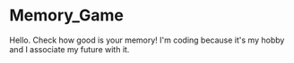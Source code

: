 # Memory_Game
Hello. Check how good is your memory! 
I'm coding because it's my hobby and I associate my future with it.
